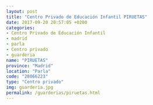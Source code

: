 ```yaml
---
layout: post
title: "Centro Privado de Educación Infantil PIRUETAS"
date: 2017-09-20 20:57:05 +0200
categories:
- Centro Privado de Educación Infantil
- madrid
- parla
- Centro privado
- guarderia
name: "PIRUETAS"
province: "Madrid"
location: "Parla"
code: "28066223"
type: "Centro privado"
img: guarderia.jpg
permalink: /guarderias/piruetas.html
---
```

